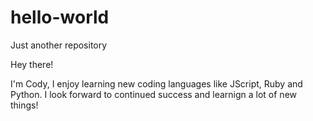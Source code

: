 # hello-world
Just another repository

Hey there!

I'm Cody, I enjoy learning new coding languages like JScript, Ruby and Python. I look forward to continued success and learnign a lot of new things!
